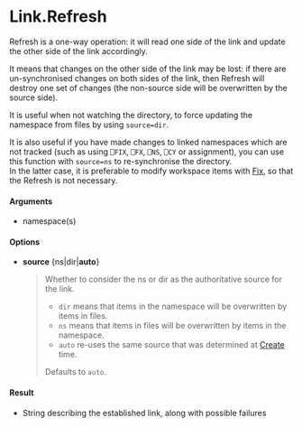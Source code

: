 # Link.Refresh 

Refresh is a one-way operation: it will read one side of the link and update the other side of the link accordingly. 

It means that changes on the other side of the link may be lost: if there are un-synchronised changes on both sides of the link, then Refresh will destroy one set of changes (the non-source side will be overwritten by the source side).

It is useful when not watching the directory, to force updating the namespace from files by using `source=dir`.

It is also useful if you have made changes to linked namespaces which are not tracked (such as using `⎕FIX`, `⎕FX`, `⎕NS`, `⎕CY` or assignment), you can use this function with `source=ns` to re-synchronise the directory.\
In the latter case, it is preferable to modify workspace items with [Fix](Link.Fix), so that the Refresh is not necessary.




#### Arguments

- namespace(s)

#### Options

- **source**	{ns|dir|**auto**}  
  > Whether to consider the ns or dir as the authoritative source for the link.
  > - `dir` means that items in the namespace will be overwritten by items in files.
  > - `ns` means that items in files will be overwritten by items in the namespace.
  > - `auto` re-uses the same source that was determined at [Create](Link.Create.md) time.
  >
  > Defaults to `auto`.

#### Result

- String describing the established link, along with possible failures